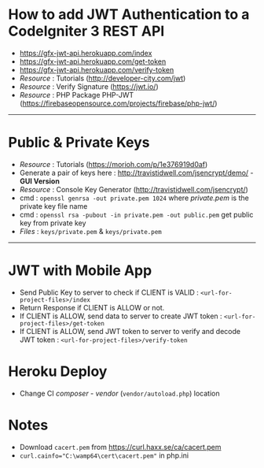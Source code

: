# How to add JWT Authentication to a CodeIgniter 3 REST API

- https://gfx-jwt-api.herokuapp.com/index
- https://gfx-jwt-api.herokuapp.com/get-token
- https://gfx-jwt-api.herokuapp.com/verify-token
- *Resource* : Tutorials (http://developer-city.com/jwt)
- *Resource* : Verify Signature (https://jwt.io/)
- *Resource* : PHP Package PHP-JWT (https://firebaseopensource.com/projects/firebase/php-jwt/)

-------

# Public & Private Keys

- *Resource* : Tutorials (https://morioh.com/p/1e376919d0af)
- Generate a pair of keys here : http://travistidwell.com/jsencrypt/demo/ - **GUI Version**
- *Resource* : Console Key Generator (http://travistidwell.com/jsencrypt/)
- cmd : `openssl genrsa -out private.pem 1024` where *private.pem* is the private key file name
- cmd : `openssl rsa -pubout -in private.pem -out public.pem` get public key from private key
- *Files* : `keys/private.pem` & `keys/private.pem`

-------

# JWT with Mobile App

- Send Public Key to server to check if CLIENT is VALID : `<url-for-project-files>/index`
- Return Response if CLIENT is ALLOW or not.
- If CLIENT is ALLOW, send data to server to create JWT token : `<url-for-project-files>/get-token`
- If CLIENT is ALLOW, send JWT token to server to verify and decode JWT token : `<url-for-project-files>/verify-token`

# Heroku Deploy

- Change CI *composer - vendor* (`vendor/autoload.php`) location

# Notes

- Download `cacert.pem` from https://curl.haxx.se/ca/cacert.pem
- `curl.cainfo="C:\wamp64\cert\cacert.pem"` in php.ini